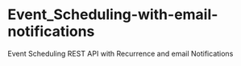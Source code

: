 # Event_Scheduling-with-email-notifications
Event Scheduling REST API with Recurrence and email Notifications

